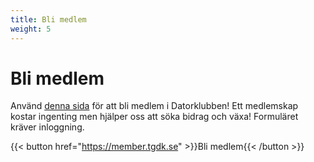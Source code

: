 ```yaml
---
title: Bli medlem
weight: 5
---
```


# Bli medlem

Använd [denna sida](https://member.tgdk.se/) för att bli medlem i Datorklubben! Ett medlemskap kostar ingenting men hjälper oss att söka bidrag och växa! Formuläret kräver inloggning.

{{< button href="https://member.tgdk.se" >}}Bli medlem{{< /button >}}
